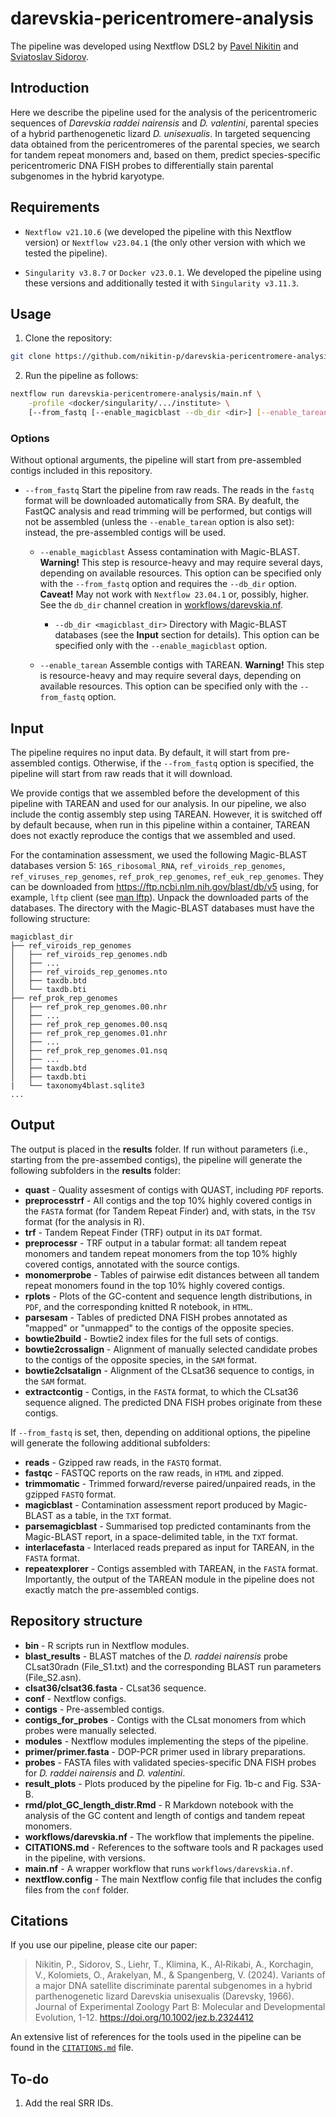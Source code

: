 # darevskia-pericentromere-analysis

The pipeline was developed using Nextflow DSL2 by [Pavel Nikitin](https://github.com/nikitin-p) and [Sviatoslav Sidorov](https://github.com/sidorov-si).

## Introduction

Here we describe the pipeline used for the analysis of the pericentromeric sequences of _Darevskia raddei nairensis_ and _D. valentini_, parental species of a hybrid parthenogenetic lizard _D. unisexualis_. In targeted sequencing data obtained from the pericentromeres of the parental species, we search for tandem repeat monomers and, based on them, predict species-specific pericentromeric DNA FISH probes to differentially stain parental subgenomes in the hybrid karyotype.

## Requirements

* `Nextflow v21.10.6` (we developed the pipeline with this Nextflow version) or `Nextflow v23.04.1` (the only other version with which we tested the pipeline).

* `Singularity v3.8.7` or `Docker v23.0.1`. We developed the pipeline using these versions and additionally tested it with `Singularity v3.11.3`.

## Usage

1. Clone the repository:

```bash
git clone https://github.com/nikitin-p/darevskia-pericentromere-analysis.git
```

2. Run the pipeline as follows:

```bash
nextflow run darevskia-pericentromere-analysis/main.nf \
    -profile <docker/singularity/.../institute> \
    [--from_fastq [--enable_magicblast --db_dir <dir>] [--enable_tarean]]
```

### Options
Without optional arguments, the pipeline will start from pre-assembled contigs included in this repository.

* `--from_fastq` Start the pipeline from raw reads. The reads in the `fastq` format will be downloaded automatically from SRA. By deafult, the FastQC analysis and read trimming will be performed, but contigs will not be assembled (unless the `--enable_tarean` option is also set): instead, the pre-assembled contigs will be used.

    * `--enable_magicblast` Assess contamination with Magic-BLAST. **Warning!** This step is resource-heavy and may require several days, depending on available resources. This option can be specified only with the `--from_fastq` option and requires the `--db_dir` option. **Caveat!** May not work with `Nextflow 23.04.1` or, possibly, higher. See the `db_dir` channel creation in [workflows/darevskia.nf](https://github.com/nikitin-p/darevskia-pericentromere-analysis/blob/master/workflows/darevskia.nf).

        * `--db_dir <magicblast_dir>` Directory with Magic-BLAST databases (see the **Input** section for details). This option can be specified only with the `--enable_magicblast` option.

    * `--enable_tarean` Assemble contigs with TAREAN. **Warning!** This step is resource-heavy and may require several days, depending on available resources. This option can be specified only with the `--from_fastq` option.

## Input

The pipeline requires no input data. By default, it will start from pre-assembled contigs. Otherwise, if the `--from_fastq` option is specified, the pipeline will start from raw reads that it will download.

We provide contigs that we assembled before the development of this pipeline with TAREAN and used for our analysis. In our pipeline, we also include the contig assembly step using TAREAN. However, it is switched off by default because, when run in this pipeline within a container, TAREAN does not exactly reproduce the contigs that we assembled and used.

For the contamination assessment, we used the following Magic-BLAST databases version 5: `16S_ribosomal_RNA`, `ref_viroids_rep_genomes`, `ref_viruses_rep_genomes`, `ref_prok_rep_genomes`, `ref_euk_rep_genomes`. They can be downloaded from https://ftp.ncbi.nlm.nih.gov/blast/db/v5 using, for example, `lftp` client (see [man lftp](https://linux.die.net/man/1/lftp)). Unpack the downloaded parts of the databases. The directory with the Magic-BLAST databases must have the following structure:

```
magicblast_dir
├── ref_viroids_rep_genomes
│   ├── ref_viroids_rep_genomes.ndb
│   ├── ...
│   ├── ref_viroids_rep_genomes.nto
│   ├── taxdb.btd
│   └── taxdb.bti
├── ref_prok_rep_genomes
│   ├── ref_prok_rep_genomes.00.nhr
│   ├── ...
│   ├── ref_prok_rep_genomes.00.nsq
│   ├── ref_prok_rep_genomes.01.nhr
│   ├── ...
│   ├── ref_prok_rep_genomes.01.nsq
│   ├── ...
│   ├── taxdb.btd
│   ├── taxdb.bti
|   └── taxonomy4blast.sqlite3
...
```

## Output

The output is placed in the **results** folder. If run without parameters (i.e., starting from the pre-assembed contigs), the pipeline will generate the following subfolders in the **results** folder:

* **quast** - Quality assesment of contigs with QUAST, including `PDF` reports.
* **preprocesstrf** - All contigs and the top 10% highly covered contigs in the `FASTA` format (for Tandem Repeat Finder) and, with stats, in the `TSV` format (for the analysis in R).
* **trf** - Tandem Repeat Finder (TRF) output in its `DAT` format.
* **preprocessr** - TRF output in a tabular format: all tandem repeat monomers and tandem repeat monomers from the top 10% highly covered contigs, annotated with the source contigs.
* **monomerprobe** - Tables of pairwise edit distances between all tandem repeat monomers found in the top 10% highly covered contigs.
* **rplots** - Plots of the GC-content and sequence length distributions, in `PDF`, and the corresponding knitted R notebook, in `HTML`.
* **parsesam** - Tables of predicted DNA FISH probes annotated as "mapped" or "unmapped" to the contigs of the opposite species.
* **bowtie2build** - Bowtie2 index files for the full sets of contigs.
* **bowtie2crossalign** - Alignment of manually selected candidate probes to the contigs of the opposite species, in the `SAM` format.
* **bowtie2clsatalign** - Alignment of the CLsat36 sequence to contigs, in the `SAM` format.
* **extractcontig** - Contigs, in the `FASTA` format, to which the CLsat36 sequence aligned. The predicted DNA FISH probes originate from these contigs.

If `--from_fastq` is set, then, depending on additional options, the pipeline will generate the following additional subfolders:

* **reads** - Gzipped raw reads, in the `FASTQ` format.
* **fastqc** - FASTQC reports on the raw reads, in `HTML` and zipped.
* **trimmomatic** - Trimmed forward/reverse paired/unpaired reads, in the gzipped `FASTQ` format.
* **magicblast** - Contamination assessment report produced by Magic-BLAST as a table, in the `TXT` format.
* **parsemagicblast** - Summarised top predicted contaminants from the Magic-BLAST report, in a space-delimited table, in the `TXT` format.
* **interlacefasta** - Interlaced reads prepared as input for TAREAN, in the `FASTA` format.
* **repeatexplorer** - Contigs assembled with TAREAN, in the `FASTA` format. Importantly, the output of the TAREAN module in the pipeline does not exactly match the pre-assembled contigs.

## Repository structure

* **bin** - R scripts run in Nextflow modules.
* **blast_results** - BLAST matches of the _D. raddei nairensis_ probe CLsat30radn (File_S1.txt) and the corresponding BLAST run parameters (File_S2.asn).
* **clsat36/clsat36.fasta** - CLsat36 sequence.
* **conf** - Nextflow configs.
* **contigs** - Pre-assembled contigs.
* **contigs_for_probes** - Contigs with the CLsat monomers from which probes were manually selected.
* **modules** - Nextflow modules implementing the steps of the pipeline.
* **primer/primer.fasta** - DOP-PCR primer used in library preparations.
* **probes** - FASTA files with validated species-specific DNA FISH probes for _D. raddei nairensis_ and _D. valentini_.
* **result_plots** - Plots produced by the pipeline for Fig. 1b-c and Fig. S3A-B.
* **rmd/plot_GC_length_distr.Rmd** - R Markdown notebook with the analysis of the GC content and length of contigs and tandem repeat monomers.
* **workflows/darevskia.nf** - The workflow that implements the pipeline.
* **CITATIONS.md** - References to the software tools and R packages used in the pipeline, with versions.
* **main.nf** - A wrapper workflow that runs `workflows/darevskia.nf`.
* **nextflow.config** - The main Nextflow config file that includes the config files from the `conf` folder.

## Citations

If you use our pipeline, please cite our paper: 

> Nikitin, P., Sidorov, S., Liehr, T., Klimina, K., Al‐Rikabi, A., Korchagin, V., Kolomiets, O., Arakelyan, M., & Spangenberg, V. (2024). Variants of a major DNA satellite discriminate parental subgenomes in a hybrid parthenogenetic lizard Darevskia unisexualis (Darevsky, 1966). Journal of Experimental Zoology Part B: Molecular and Developmental Evolution, 1-12. https://doi.org/10.1002/jez.b.2324412

An extensive list of references for the tools used in the pipeline can be found in the [`CITATIONS.md`](CITATIONS.md) file.

## To-do

1. Add the real SRR IDs.
